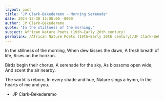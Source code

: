 ```yaml
---
layout: post
title: "JP Clark-Bekederemo - Morning Serenade"
date: 2024-12-30 12:00:00 -0000
author: JP Clark-Bekederemo
quote: "In the stillness of the morning,"
subject: African Nature Poets (19th–Early 20th century)
permalink: /African Nature Poets (19th–Early 20th century)/JP Clark-Bekederemo/JP Clark-Bekederemo - Morning Serenade
---
```


In the stillness of the morning,
When dew kisses the dawn,
A fresh breath of life,
Rises on the horizon.

Birds begin their chorus,
A serenade for the sky,
As blossoms open wide,
And scent the air nearby.

The world is reborn,
In every shade and hue,
Nature sings a hymn,
In the hearts of me and you.

- JP Clark-Bekederemo
